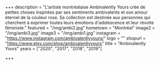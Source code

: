 +++
description = "L'artiste montréalaise Ambivalently Yours crée de petites choses inspirées par ses sentiments ambivalents et son amour éternel de la couleur rose. Sa collection est destinée aux personnes qui cherchent à exprimer toutes leurs émotions d'adolescence et leur révolte féministe."
featured = "/img/ambi2.jpg"
hometown = "Montréal"
image2 = "/img/ambi3.jpg"
image3 = "/img/ambi1.jpg"
instagram = "https://www.instagram.com/ambivalentlyyours/"
logo = ""
shopurl = "https://www.etsy.com/shop/ambivalentlyyours"
title = "Ambivalently Yours"
years = ["2020", "2017", "2018", "2019"]

+++

